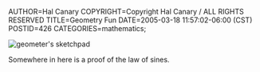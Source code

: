 AUTHOR=Hal Canary
COPYRIGHT=Copyright Hal Canary / ALL RIGHTS RESERVED
TITLE=Geometry Fun
DATE=2005-03-18 11:57:02-06:00 (CST)
POSTID=426
CATEGORIES=mathematics;

![geometer's sketchpad](https://halcanary.org/images/2005-03-18_geometry.png)

Somewhere in here is a proof of the law of sines.
